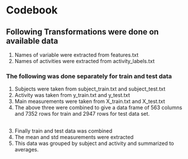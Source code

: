 # Codebook

## Following Transformations were done on available data

1. Names of variable were extracted from features.txt
2. Names of activities were extracted from activity_labels.txt

### The following was done separately for train and test data
1. Subjects were taken from subject_train.txt and subject_test.txt
2. Activity was taken from y_train.txt and y_test.txt
3. Main measurements were taken from X_train.txt and X_test.txt
4. The above three were combined to give a data frame of 563 columns and 7352 rows for train and 2947 rows for test data set.

## 
3. Finally train and test data was combined
4. The mean and std measurements were extracted
5. This data was grouped by subject and activity and summarized to averages.
